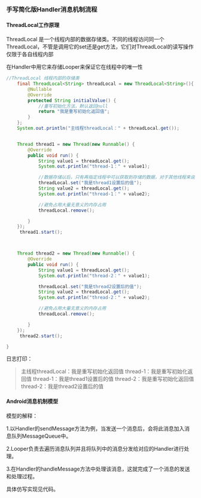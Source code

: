 ### 手写简化版Handler消息机制流程



#### ThreadLocal工作原理

ThreadLocal 是一个线程内部的数据存储类。不同的线程访问同一个ThreadLocal，不管是调用它的set还是get方法，它们对ThreadLocal的读写操作仅限于各自线程内部

在Handler中用它来存储Looper来保证它在线程中的唯一性

```java
//ThreadLocal 线程内部的存储类
    final ThreadLocal<String> threadLocal = new ThreadLocal<String>(){
        @Nullable
        @Override
        protected String initialValue() {
            //重写初始化方法，默认返回null
            return "我是重写初始化返回值";
        }
    };
    System.out.println("主线程threadLocal：" + threadLocal.get());


    Thread thread1 = new Thread(new Runnable() {
        @Override
        public void run() {
            String value1 = threadLocal.get();
            System.out.println("thread-1：" + value1);

            //数据存储以后，只有再指定线程中可以获取到存储的数据，对于其他线程来说则无法获取到数据。
            threadLocal.set("我是thread1设置后的值");
            String value2 = threadLocal.get();
            System.out.println("thread-1：" + value2);

            //避免占用大量无意义的内存占用
            threadLocal.remove();

        }
    });
     thread1.start();



    Thread thread2 = new Thread(new Runnable() {
        @Override
        public void run() {
            String value1 = threadLocal.get();
            System.out.println("thread-2：" + value1);

            threadLocal.set("我是thread2设置后的值");
            String value2 = threadLocal.get();
            System.out.println("thread-2：" + value2);

            //避免占用大量无意义的内存占用
            threadLocal.remove();

        }
    });
     thread2.start();

}
```

日志打印：

> 主线程threadLocal：我是重写初始化返回值
> thread-1：我是重写初始化返回值
> thread-1：我是thread1设置后的值
> thread-2：我是重写初始化返回值
> thread-2：我是thread2设置后的值



#### Android消息机制模型

模型的解释：

1.以Handler的sendMessage方法为例，当发送一个消息后，会将此消息加入消息队列MessageQueue中。

2.Looper负责去遍历消息队列并且将队列中的消息分发给对应的Handler进行处理。

3.在Handler的handleMessage方法中处理该消息，这就完成了一个消息的发送和处理过程。



具体仿写实现见代码。









